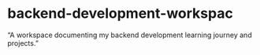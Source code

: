 # backend-development-workspac
“A workspace documenting my backend development learning journey and projects.”
